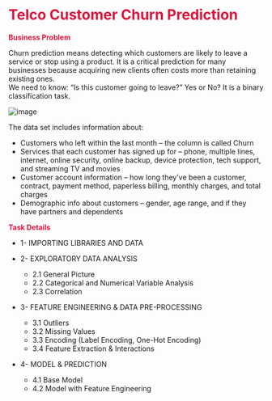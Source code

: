 # <span style="color:crimson;">Telco Customer Churn Prediction

**<span style="color:crimson;">Business Problem**
    
Churn prediction means detecting which customers are likely to leave a service or stop using a product. It is a critical prediction for many businesses because acquiring new clients often costs more than retaining existing ones.  
We need to know: “Is this customer going to leave?” Yes or No? It is a binary classification task.

![image](https://user-images.githubusercontent.com/83332641/230767917-ffd3edc9-7489-454d-90a9-6bf5a22a103f.png)
    
The data set includes information about:

* Customers who left within the last month – the column is called Churn 
* Services that each customer has signed up for – phone, multiple lines, internet, online security, online backup, device protection, tech support, and streaming TV and movies 
* Customer account information – how long they’ve been a customer, contract, payment method, paperless billing, monthly charges, and total charges 
* Demographic info about customers – gender, age range, and if they have partners and dependents
    
**<span style="color:crimson;">Task Details**
    
* 1- IMPORTING LIBRARIES AND DATA 
    
* 2- EXPLORATORY DATA ANALYSIS
    
    * 2.1 General Picture
    * 2.2 Categorical and Numerical Variable Analysis
    * 2.3 Correlation
    
 
* 3- FEATURE ENGINEERING & DATA PRE-PROCESSING
    * 3.1 Outliers
    * 3.2 Missing Values
    * 3.3 Encoding (Label Encoding, One-Hot Encoding)
    * 3.4 Feature Extraction & Interactions
      
    
* 4- MODEL & PREDICTION
    * 4.1 Base Model
    * 4.2 Model with Feature Engineering

